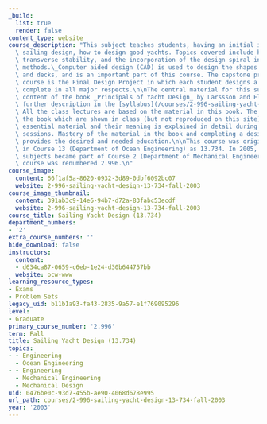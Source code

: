 ```yaml
---
_build:
  list: true
  render: false
content_type: website
course_description: "This subject teaches students, having an initial interest in\
  \ sailing design, how to design good yachts. Topics covered include hydrostatics,\
  \ transverse stability, and the incorporation of the design spiral into one's working\
  \ methods.\_Computer aided design (CAD) is used to design the shapes of hulls, appendages\
  \ and decks, and is an important part of this course. The capstone project in this\
  \ course is the Final Design Project in which each student designs a sailing yacht,\
  \ complete in all major respects.\n\nThe central material for this subject is the\
  \ content of the book _Principals of Yacht Design_ by Larssson and Eliasson (see\
  \ further description in the [syllabus](/courses/2-996-sailing-yacht-design-13-734-fall-2003/pages/syllabus)).\
  \ All the class lectures are based on the material in this book. The figures in\
  \ the book which are shown in class (but not reproduced on this site), contain the\
  \ essential material and their meaning is explained in detail during the lecture\
  \ sessions. Mastery of the material in the book and completing a design project\
  \ provides the desired and needed education.\n\nThis course was originally offered\
  \ in Course 13 (Department of Ocean Engineering) as 13.734. In 2005, ocean engineering\
  \ subjects became part of Course 2 (Department of Mechanical Engineering), and this\
  \ course was renumbered 2.996.\n"
course_image:
  content: 66f1af5a-8620-0932-3d89-0dbf6092bc07
  website: 2-996-sailing-yacht-design-13-734-fall-2003
course_image_thumbnail:
  content: 391ab3c9-14e6-94b7-d72a-83fabc53ecdf
  website: 2-996-sailing-yacht-design-13-734-fall-2003
course_title: Sailing Yacht Design (13.734)
department_numbers:
- '2'
extra_course_numbers: ''
hide_download: false
instructors:
  content:
  - d634ca87-0659-c6eb-1e24-d30b644757bb
  website: ocw-www
learning_resource_types:
- Exams
- Problem Sets
legacy_uid: b11b1a93-fa43-2835-9a57-e1f769095296
level:
- Graduate
primary_course_number: '2.996'
term: Fall
title: Sailing Yacht Design (13.734)
topics:
- - Engineering
  - Ocean Engineering
- - Engineering
  - Mechanical Engineering
  - Mechanical Design
uid: 0476be0c-93d7-455b-ae90-4068d678e995
url_path: courses/2-996-sailing-yacht-design-13-734-fall-2003
year: '2003'
---
```

